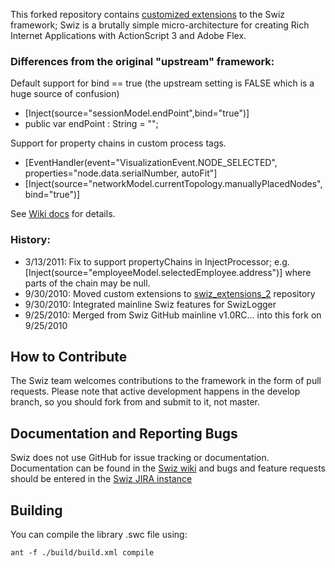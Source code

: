 This forked repository contains [customized extensions](http://wiki.github.com/ThomasBurleson/swiz-framework/) to the Swiz framework; Swiz is a brutally simple micro-architecture for creating Rich Internet Applications with ActionScript 3 and Adobe Flex.

### Differences from the original "upstream" framework:

Default support for bind == true (the upstream setting is FALSE which is a huge source of confusion)

- [Inject(source="sessionModel.endPoint",bind="true")]
- public var endPoint : String = "";

Support for property chains in custom process tags.

- [EventHandler(event="VisualizationEvent.NODE_SELECTED", properties="node.data.serialNumber, autoFit"] 
- [Inject(source="networkModel.currentTopology.manuallyPlacedNodes", bind="true")]

See [Wiki docs](http://github.com/ThomasBurleson/swiz-framework/wiki/MetadataProcessor-Enhancements) for details.

### History:

- 3/13/2011: Fix to support propertyChains in InjectProcessor; e.g. [Inject(source="employeeModel.selectedEmployee.address")] where parts of the chain may be null.
- 9/30/2010: Moved custom extensions to [swiz_extensions_2](http://github.com/ThomasBurleson/swiz-extensions_2) repository
- 9/30/2010: Integrated mainline Swiz features for SwizLogger  
- 9/25/2010: Merged from Swiz GitHub mainline v1.0RC... into this fork on 9/25/2010


## How to Contribute

The Swiz team welcomes contributions to the framework in the form of pull requests. Please note that active development happens in the develop branch, so you should fork from and submit to it, not master.

## Documentation and Reporting Bugs

Swiz does not use GitHub for issue tracking or documentation. Documentation can be found in the [Swiz wiki](http://wiki.swizframework.org/) and bugs and feature requests should be entered in the [Swiz JIRA instance](http://bugs.swizframework.org/)

## Building

You can compile the library .swc file using:

	ant -f ./build/build.xml compile